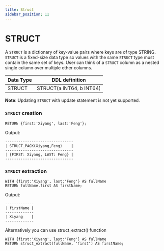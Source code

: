 ```yaml
---
title: Struct
sidebar_position: 11
---
```


# STRUCT
A `STRUCT` is a dictionary of key-value pairs where keys are of type STRING. `STRUCT` is a fixed-size data type so values with the same `STRUCT` type must contain the same set of keys. User can think of a `STRUCT` column as a nested single column over multiple other columns.

| Data Type | DDL definition
| --- | --- | 
| STRUCT | STRUCT(a INT64, b INT64) | 

**Note**: Updating `STRUCT` with update statement is not yet supported.

### `STRUCT` creation
```
RETURN {first:'Xiyang', last:'Feng'};
```
Output:
```
-------------------------------
| STRUCT_PACK(Xiyang,Feng)    |
-------------------------------
| {FIRST: Xiyang, LAST: Feng} |
-------------------------------
```

### `STRUCT` extraction
```
WITH {first:'Xiyang', last:'Feng'} AS fullName
RETURN fullName.first AS firstName;
```
Output:
```
-------------
| firstName |
-------------
| Xiyang    |
-------------
```

Alternatively you can use struct_extract() function
```
WITH {first:'Xiyang', last:'Feng'} AS fullName
RETURN struct_extract(fullName, 'first') AS firstName;
```
